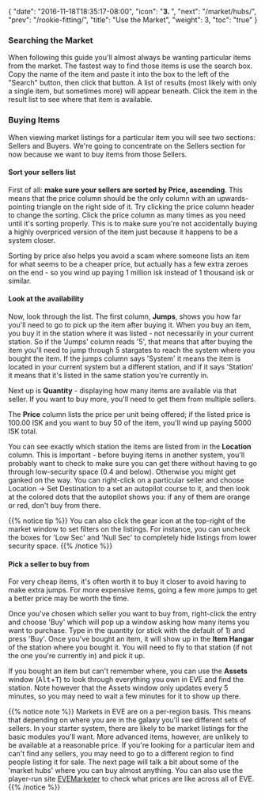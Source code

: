 {
  "date": "2016-11-18T18:35:17-08:00",
  "icon": "<b>3. </b>",
  "next": "/market/hubs/",
  "prev": "/rookie-fitting/",
  "title": "Use the Market",
  "weight": 3,
  "toc": "true"
}

### Searching the Market

When following this guide you'll almost always be wanting particular items
from the market. The fastest way to find those items is use the search box.
Copy the name of the item and paste it into the box to the left of the
"Search" button, then click that button. A list of results (most likely
with only a single item, but sometimes more) will appear beneath.
Click the item in the result list to see where that item is available.

### Buying Items

When viewing market listings for a particular item you will see two sections:
Sellers and Buyers. We're going to concentrate on the Sellers section for now
because we want to buy items from those Sellers.

#### Sort your sellers list

First of all: **make sure your sellers are sorted by Price, ascending**.
This means that the price column should be the only column with an upwards-pointing
triangle on the right side of it. Try clicking the price column header to change the sorting.
Click the price column as many times as you need until it's sorting properly. This is
to make sure you're not accidentally buying a highly overpriced version of the item
just because it happens to be a system closer.

Sorting by price also helps you avoid a scam where someone lists an item for what seems to
be a cheaper price, but actually has a few extra zeroes on the end - so you wind up
paying 1 million isk instead of 1 thousand isk or similar.

#### Look at the availability

Now, look through the list. The first column, **Jumps**, shows you how far you'll need to go
to pick up the item after buying it. When you buy an item, you buy it in the station where
it was listed - not necessarily in your current station. So if the 'Jumps' column reads
'5', that means that after buying the item you'll need to jump through 5 stargates to reach
the system where you bought the item. If the jumps column says 'System' it means the item
is located in your current system but a different station, and if it says 'Station' it means
that it's listed in the same station you're currently in.

Next up is **Quantity** - displaying how many items are available via that seller. If you want
to buy more, you'll need to get them from multiple sellers.

The **Price** column lists the price per unit being offered; if the listed price is 100.00
ISK and you want to buy 50 of the item, you'll wind up paying 5000 ISK total.

You can see exactly which station the items are listed from in the **Location** column. This is
important - before buying items in another system, you'll probably want to check to make sure
you can get there without having to go through low-security space (0.4 and below). Otherwise
you might get ganked on the way. You can right-click on a particular seller and choose
Location -> Set Destination to a set an autopilot course to it, and then look at the colored
dots that the autopilot shows you: if any of them are orange or red, don't buy from there.

{{% notice tip %}}
You can also click the gear icon at the top-right of the market window to set filters on the
listings. For instance, you can uncheck the boxes for 'Low Sec' and 'Null Sec' to completely
hide listings from lower security space.
{{% /notice %}}

#### Pick a seller to buy from

For very cheap items, it's often worth it to buy it closer to avoid having to make extra jumps.
For more expensive items, going a few more jumps to get a better price may be worth the time.

Once you've chosen which seller you want to buy from, right-click the entry and choose 'Buy'
which will pop up a window asking how many items you want to purchase. Type in the quantity
(or stick with the default of 1) and press 'Buy'. Once you've bought an item, it will show
up in the **Item Hangar** of the station where you bought it. You will need to fly to that
station (if not the one you're currently in) and pick it up.

If you bought an item but can't remember where, you can use the **Assets** window
(<kbd>Alt</kbd>+<kbd>T</kbd>) to look through everything you own in EVE and find the station.
Note however that the Assets window only updates every 5 minutes, so you may need to wait a
few minutes for it to show up there.

{{% notice note %}}
Markets in EVE are on a per-region basis. This means that depending on where you are in the galaxy
you'll see different sets of sellers. In your starter system, there are likely to be market listings
for the basic modules you'll want. More advanced items, however, are unlikely to be available at a
reasonable price. If you're looking for a particular item and can't find any sellers, you may need
to go to a different region to find people listing it for sale. The next page will talk a bit about
some of the 'market hubs' where you can buy almost anything. You can also use the player-run site
[EVEMarketer](https://evemarketer.com/) to check what prices are like across all of EVE.
{{% /notice %}}
